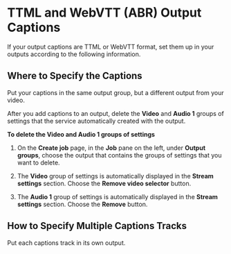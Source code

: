 # TTML and WebVTT \(ABR\) Output Captions<a name="ttml-and-webvtt-output-captions"></a>

If your output captions are TTML or WebVTT format, set them up in your outputs according to the following information\.

## Where to Specify the Captions<a name="where-ttml-and-webvtt-output-captions"></a>

Put your captions in the same output group, but a different output from your video\.

After you add captions to an output, delete the **Video** and **Audio 1** groups of settings that the service automatically created with the output\.

**To delete the Video and Audio 1 groups of settings**

1. On the **Create job** page, in the **Job** pane on the left, under **Output groups**, choose the output that contains the groups of settings that you want to delete\.

1. The **Video** group of settings is automatically displayed in the **Stream settings** section\. Choose the **Remove video selector** button\.

1. The **Audio 1** group of settings is automatically displayed in the **Stream settings** section\. Choose the **Remove** button\.

## How to Specify Multiple Captions Tracks<a name="multilang-ttml-and-webvtt-output-captions"></a>

Put each captions track in its own output\.